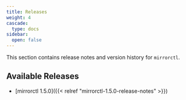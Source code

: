 ```yaml
---
title: Releases
weight: 4
cascade:
  type: docs
sidebar:
  open: false
---
```


This section contains release notes and version history for `mirrorctl`.

## Available Releases

- [mirrorctl 1.5.0]({{< relref "mirrorctl-1.5.0-release-notes" >}})
